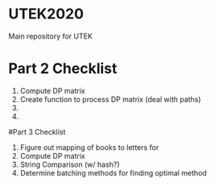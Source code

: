 # UTEK2020
Main repository for UTEK

# Part 2 Checklist
1. Compute DP matrix
2. Create function to process DP matrix (deal with paths)
3.  
4.


#Part 3 Checklist
1. Figure out mapping of books to letters for
2. Compute DP matrix
3. String Comparison (w/ hash?)
4. Determine batching methods for finding optimal method
